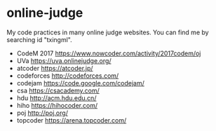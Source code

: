# online-judge
My code practices in many online judge websites. You can find me by searching id "txingml".
* CodeM 2017 https://www.nowcoder.com/activity/2017codem/oj
* UVa https://uva.onlinejudge.org/
* atcoder https://atcoder.jp/
* codeforces http://codeforces.com/
* codejam https://code.google.com/codejam/
* csa https://csacademy.com/
* hdu http://acm.hdu.edu.cn/
* hiho https://hihocoder.com/
* poj http://poj.org/
* topcoder https://arena.topcoder.com/

